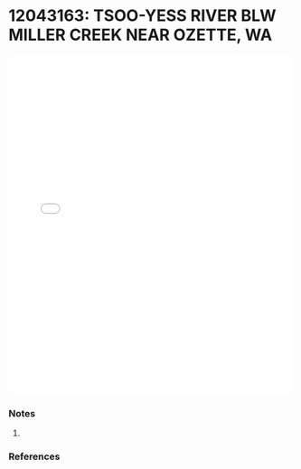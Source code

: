 # 12043163: TSOO-YESS RIVER BLW MILLER CREEK NEAR OZETTE, WA

<iframe src="/_static/stations/12043163_fdc.html" width="100%" height="600" frameborder="0"></iframe>

### Notes
1. 

### References

